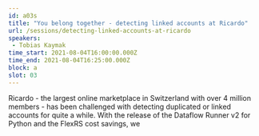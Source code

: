```yaml
---
id: a03s
title: "You belong together - detecting linked accounts at Ricardo"
url: /sessions/detecting-linked-accounts-at-ricardo
speakers:
 - Tobias Kaymak
time_start: 2021-08-04T16:00:00.000Z
time_end: 2021-08-04T16:25:00.000Z
block: a
slot: 03
---
```


Ricardo - the largest online marketplace in Switzerland with over 4 million members - has been challenged with detecting duplicated or linked accounts for quite a while. With the release of the Dataflow Runner v2 for Python and the FlexRS cost savings, we